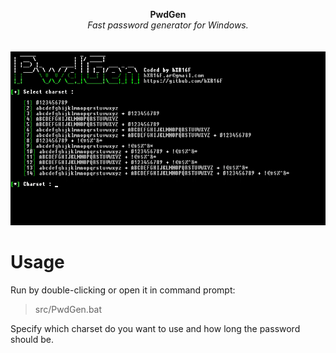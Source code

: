 <p align="center">
	<b>PwdGen</b>
	<br>
	<i>Fast password generator for Windows.</i>
	<br><br><br>
	<img alt="screenshot" src="media/screenshot.gif">
</p>

# Usage
Run by double-clicking or open it in command prompt:
> src/PwdGen.bat

Specify which charset do you want to use and how long the password should be.
